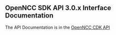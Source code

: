## OpenNCC SDK API 3.0.x Interface Documentation
  The API Documentation is in the [OpenNCC CDK API](https://github.com/EyecloudAi/openncc/tree/master/docs/WordPdf/en)
